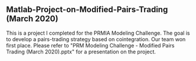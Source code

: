 ## Matlab-Project-on-Modified-Pairs-Trading (March 2020)
This is a project I completed for the PRMIA Modeling Challenge. The goal is to develop a pairs-trading strategy based on cointegration. Our team won first place.
Please refer to "PRM Modeling Challenge - Modified Pairs Trading (March 2020).pptx" for a presentation on the project.
